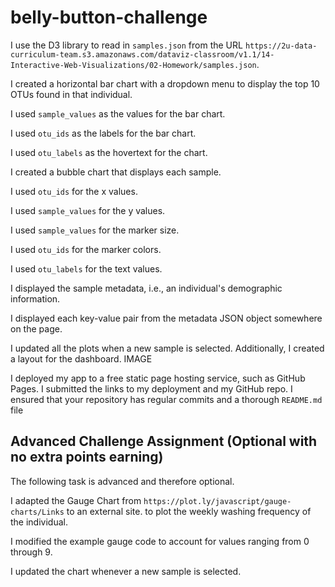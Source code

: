 # belly-button-challenge

I use the D3 library to read in `samples.json` from the URL `https://2u-data-curriculum-team.s3.amazonaws.com/dataviz-classroom/v1.1/14-Interactive-Web-Visualizations/02-Homework/samples.json`.

I created a horizontal bar chart with a dropdown menu to display the top 10 OTUs found in that individual.

I used `sample_values` as the values for the bar chart.

I used `otu_ids` as the labels for the bar chart.

I used `otu_labels` as the hovertext for the chart.

I created a bubble chart that displays each sample.

I used `otu_ids` for the x values.

I used `sample_values` for the y values.

I used `sample_values` for the marker size.

I used `otu_ids` for the marker colors.

I used `otu_labels` for the text values.

I displayed the sample metadata, i.e., an individual's demographic information.

I displayed each key-value pair from the metadata JSON object somewhere on the page.

I updated all the plots when a new sample is selected. Additionally, I created a layout for the dashboard. 
IMAGE

I deployed my app to a free static page hosting service, such as GitHub Pages. I submitted the links to my deployment and my GitHub repo. I ensured that your repository has regular commits and a thorough `README.md` file

## Advanced Challenge Assignment (Optional with no extra points earning)
The following task is advanced and therefore optional.

I adapted the Gauge Chart from `https://plot.ly/javascript/gauge-charts/Links` to an external site. to plot the weekly washing frequency of the individual.

I modified the example gauge code to account for values ranging from 0 through 9.

I updated the chart whenever a new sample is selected.





